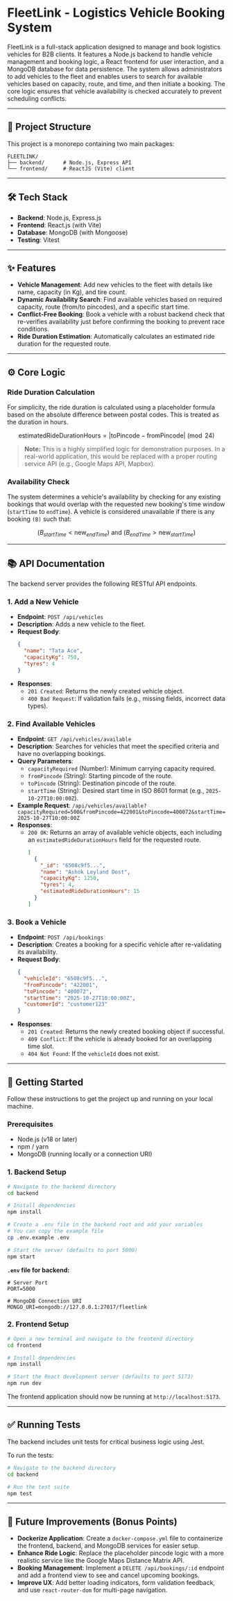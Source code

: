 # FleetLink - Logistics Vehicle Booking System

FleetLink is a full-stack application designed to manage and book logistics vehicles for B2B clients. It features a Node.js backend to handle vehicle management and booking logic, a React frontend for user interaction, and a MongoDB database for data persistence.
The system allows administrators to add vehicles to the fleet and enables users to search for available vehicles based on capacity, route, and time, and then initiate a booking. The core logic ensures that vehicle availability is checked accurately to prevent scheduling conflicts.

***

## 🚀 Project Structure

This project is a monorepo containing two main packages:

```
FLEETLINK/
├── backend/      # Node.js, Express API
└── frontend/     # ReactJS (Vite) client
```

***

## 🛠️ Tech Stack

-   **Backend**: Node.js, Express.js
-   **Frontend**: React.js (with Vite)
-   **Database**: MongoDB (with Mongoose)
-   **Testing**: Vitest

***

## ✨ Features

-   **Vehicle Management**: Add new vehicles to the fleet with details like name, capacity (in Kg), and tire count.
-   **Dynamic Availability Search**: Find available vehicles based on required capacity, route (from/to pincodes), and a specific start time.
-   **Conflict-Free Booking**: Book a vehicle with a robust backend check that re-verifies availability just before confirming the booking to prevent race conditions.
-   **Ride Duration Estimation**: Automatically calculates an estimated ride duration for the requested route.

***

## ⚙️ Core Logic

### Ride Duration Calculation

For simplicity, the ride duration is calculated using a placeholder formula based on the absolute difference between postal codes. This is treated as the duration in hours.

$$ \text{estimatedRideDurationHours} = |\text{toPincode} - \text{fromPincode}| \pmod{24} $$

> **Note:** This is a highly simplified logic for demonstration purposes. In a real-world application, this would be replaced with a proper routing service API (e.g., Google Maps API, Mapbox).

### Availability Check

The system determines a vehicle's availability by checking for any existing bookings that would overlap with the requested new booking's time window (`startTime` to `endTime`). A vehicle is considered unavailable if there is any booking `(B)` such that:

$$ (B_{startTime} < \text{new}_{endTime}) \text{ and } (B_{endTime} > \text{new}_{startTime}) $$

***

## 📚 API Documentation

The backend server provides the following RESTful API endpoints.

### 1. Add a New Vehicle

-   **Endpoint**: `POST /api/vehicles`
-   **Description**: Adds a new vehicle to the fleet.
-   **Request Body**:
    ```json
    {
      "name": "Tata Ace",
      "capacityKg": 750,
      "tyres": 4
    }
    ```
-   **Responses**:
    -   `201 Created`: Returns the newly created vehicle object.
    -   `400 Bad Request`: If validation fails (e.g., missing fields, incorrect data types).

### 2. Find Available Vehicles

-   **Endpoint**: `GET /api/vehicles/available`
-   **Description**: Searches for vehicles that meet the specified criteria and have no overlapping bookings.
-   **Query Parameters**:
    -   `capacityRequired` (Number): Minimum carrying capacity required.
    -   `fromPincode` (String): Starting pincode of the route.
    -   `toPincode` (String): Destination pincode of the route.
    -   `startTime` (String): Desired start time in ISO 8601 format (e.g., `2025-10-27T10:00:00Z`).
-   **Example Request**:
    `/api/vehicles/available?capacityRequired=500&fromPincode=422001&toPincode=400072&startTime=2025-10-27T10:00:00Z`
-   **Responses**:
    -   `200 OK`: Returns an array of available vehicle objects, each including an `estimatedRideDurationHours` field for the requested route.
        ```json
        [
          {
            "_id": "6508c9f5...",
            "name": "Ashok Leyland Dost",
            "capacityKg": 1250,
            "tyres": 4,
            "estimatedRideDurationHours": 15
          }
        ]
        ```

### 3. Book a Vehicle

-   **Endpoint**: `POST /api/bookings`
-   **Description**: Creates a booking for a specific vehicle after re-validating its availability.
-   **Request Body**:
    ```json
    {
      "vehicleId": "6508c9f5...",
      "fromPincode": "422001",
      "toPincode": "400072",
      "startTime": "2025-10-27T10:00:00Z",
      "customerId": "customer123"
    }
    ```
-   **Responses**:
    -   `201 Created`: Returns the newly created booking object if successful.
    -   `409 Conflict`: If the vehicle is already booked for an overlapping time slot.
    -   `404 Not Found`: If the `vehicleId` does not exist.

***

## 🚀 Getting Started

Follow these instructions to get the project up and running on your local machine.

### Prerequisites

-   Node.js (v18 or later)
-   npm / yarn
-   MongoDB (running locally or a connection URI)

### 1. Backend Setup

```bash
# Navigate to the backend directory
cd backend

# Install dependencies
npm install

# Create a .env file in the backend root and add your variables
# You can copy the example file
cp .env.example .env

# Start the server (defaults to port 5000)
npm start
```

**`.env` file for backend:**

```env
# Server Port
PORT=5000

# MongoDB Connection URI
MONGO_URI=mongodb://127.0.0.1:27017/fleetlink
```

### 2. Frontend Setup

```bash
# Open a new terminal and navigate to the frontend directory
cd frontend

# Install dependencies
npm install

# Start the React development server (defaults to port 5173)
npm run dev
```

The frontend application should now be running at `http://localhost:5173`.

***

## ✅ Running Tests

The backend includes unit tests for critical business logic using Jest.

To run the tests:

```bash
# Navigate to the backend directory
cd backend

# Run the test suite
npm test
```

***

## 🌟 Future Improvements (Bonus Points)

-   **Dockerize Application**: Create a `docker-compose.yml` file to containerize the frontend, backend, and MongoDB services for easier setup.
-   **Enhance Ride Logic**: Replace the placeholder pincode logic with a more realistic service like the Google Maps Distance Matrix API.
-   **Booking Management**: Implement a `DELETE /api/bookings/:id` endpoint and add a frontend view to see and cancel upcoming bookings.
-   **Improve UX**: Add better loading indicators, form validation feedback, and use `react-router-dom` for multi-page navigation.
